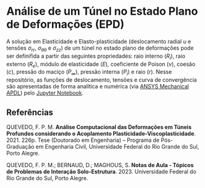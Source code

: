 # Análise de um Túnel no Estado Plano de Deformações (EPD)

A solução em Elasticidade e Elasto-plasticidade (deslocamento radial $u$ e tensões $\sigma_{rr}$, $\sigma_{\theta\theta}$ e $\sigma_{zz}$) de um túnel no estado plano de deformações pode ser definifida a partir das seguintes propriedades: raio interno ($R_i$), raio externo ($R_e$), módulo de elasticidade ($E$), coeficiente de Poison ($\nu$), coesão ($c$), pressão do maciço ($P_\infty$), pressão  interna ($P_i$) e raio ($r$). Nesse repositório, as funções de deslocamento, tensões e curva de convergência são apresentadas de forma analítica e numérica (via [ANSYS Mechanical APDL](https://github.com/danielekauctz/Tunel_EPD/blob/5860ce75bd0781a018eb8d966e55c625c7ffb1ae/Script_APDL_Ansys.txt)) pelo [Jupyter Notebook](https://nbviewer.org/github/danielekauctz/Tunel_EPD/blob/2bbe3b35a7794708cafe5fd1054b4fbc55224b9a/T%C3%BAnel%20EPD.ipynb).

## Referências

QUEVEDO, F. P. M. <b>Análise Computacional das Deformações em Túneis Profundos considerando o Acoplamento Plasticidade-Viscoplasticidade</b>. 2021. 226p. Tese (Doutorado em Engenharia) – Programa de Pós-Graduação em Engenharia Civil, Universidade Federal do Rio Grande do Sul, Porto Alegre.

QUEVEDO, F. P. M.; BERNAUD, D.; MAGHOUS, S. <b>Notas de Aula - Tópicos de Problemas de Interação Solo-Estrutura</b>. 2023. Universidade Federal do Rio Grande do Sul, Porto Alegre.
